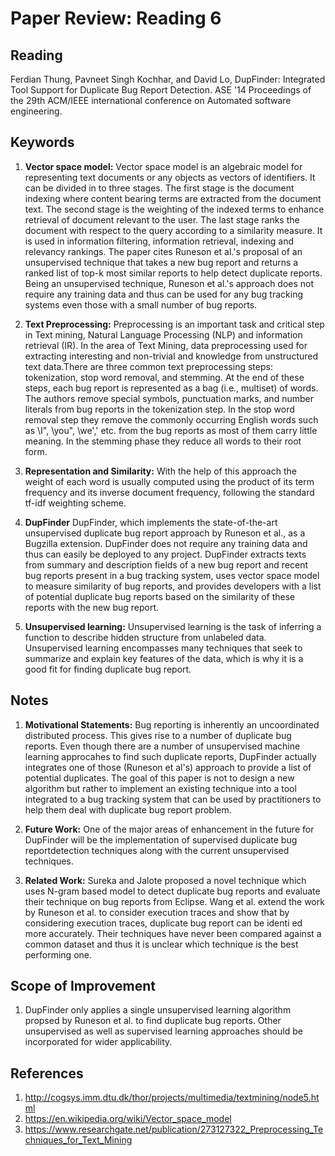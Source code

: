 # **Paper Review: Reading 6**
## **Reading**
Ferdian Thung, Pavneet Singh Kochhar, and David Lo, DupFinder: Integrated Tool Support for Duplicate Bug Report Detection. ASE '14 Proceedings of the 29th ACM/IEEE 
international conference on Automated software engineering.
## **Keywords**
1. **Vector space model:** Vector space model is an algebraic model for representing text documents or any objects as vectors of identifiers. It can be divided in to three stages. The first stage is the document indexing where content bearing terms are extracted from the document text. The second stage is the weighting of the indexed terms to enhance retrieval of document relevant to the user. The last stage ranks the document with respect to the query according to a similarity measure. It is used in information filtering, information retrieval, indexing and relevancy rankings. The paper cites Runeson  et  al.'s proposal of  an  unsupervised  technique that takes a new bug report and returns a ranked list of top-k most similar reports to help detect duplicate reports. Being an unsupervised technique, Runeson et al.'s approach does  not  require  any  training  data  and  thus  can  be  used for any bug tracking systems even those with a small number of bug reports. 

2. **Text Preprocessing:** Preprocessing is an important task and critical step in Text mining, Natural Language Processing (NLP) and information retrieval (IR). In the area of Text Mining, data preprocessing used for extracting interesting and non-trivial and knowledge from unstructured text data.There are three common text preprocessing  steps:  tokenization,  stop  word  removal,  and stemming.   At  the  end  of  these  steps,  each  bug  report  is represented as a bag (i.e., multiset) of words. The authors remove special symbols, punctuation marks, and number literals from bug reports in the tokenization step.  In the stop word removal step they remove the commonly occurring English words such as \I", \you", \we','  etc.  from the bug reports as most of them carry little meaning. In  the  stemming phase they reduce all words to their root form. 

3. **Representation and Similarity:** With the help of this approach the weight of each word is usually computed using the product of its term frequency  and  its  inverse  document  frequency,  following  the standard tf-idf weighting scheme. 

4. **DupFinder** DupFinder, which implements the state-of-the-art unsupervised duplicate bug report approach by Runeson et al., as a Bugzilla extension. DupFinder does not require any  training  data  and  thus  can  easily  be  deployed  to  any project.   DupFinder  extracts  texts  from  summary  and  description fields of a new bug report and recent bug reports present in a bug tracking system, uses vector space model to measure similarity of bug reports, and provides developers with a list of potential duplicate bug reports based on the similarity of these reports with the new bug report. 

5. **Unsupervised learning:** Unsupervised learning is the task of inferring a function to describe hidden structure from unlabeled data. Unsupervised learning encompasses many techniques that seek to summarize and explain key features of the data, which is why it is a good fit for finding duplicate bug report.

## **Notes**
1. **Motivational Statements:**  Bug reporting is inherently an uncoordinated  distributed  process. This gives rise to a number of duplicate bug reports. Even though there are a number of unsupervised machine learning approcahes to find such duplicate reports, DupFinder actually integrates one of those (Runeson et al's) approach to provide a list of potential duplicates. The goal of this paper is not to design a new algorithm but rather to implement an existing technique into a tool integrated to a bug tracking system that can be used by practitioners to help them deal with duplicate bug report problem.  

2. **Future Work:** One of the major areas of enhancement in the future for DupFinder will be the implementation of supervised duplicate bug reportdetection techniques along with the current unsupervised techniques.

3. **Related Work:** Sureka and Jalote proposed a novel technique which uses N-gram  based  model  to  detect  duplicate  bug  reports  and evaluate  their  technique  on  bug  reports  from  Eclipse. Wang et al.  extend the work by Runeson et al.  to consider execution traces and show that by considering execution traces, duplicate bug report can be identi ed more accurately. Their techniques have never been compared against a common dataset and thus it is unclear which technique is the best performing one. 

## **Scope of Improvement**
1. DupFinder only applies a single unsupervised learning algorithm propsed by Runeson et al. to find duplicate bug reports. Other unsupervised as well as supervised learning approaches should be incorporated for wider applicability.


## **References**
1. http://cogsys.imm.dtu.dk/thor/projects/multimedia/textmining/node5.html
2. https://en.wikipedia.org/wiki/Vector_space_model
3. https://www.researchgate.net/publication/273127322_Preprocessing_Techniques_for_Text_Mining
